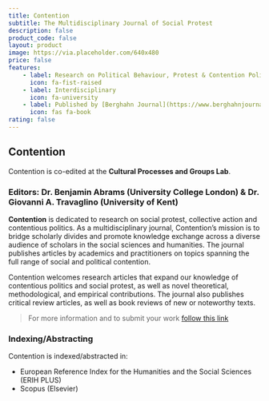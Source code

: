 ```yaml
---
title: Contention
subtitle: The Multidisciplinary Journal of Social Protest
description: false 
product_code: false
layout: product
image: https://via.placeholder.com/640x480
price: false
features:
    - label: Research on Political Behaviour, Protest & Contention Politics
      icon: fa-fist-raised
    - label: Interdisciplinary
      icon: fa-university
    - label: Published by [Berghahn Journal](https://www.berghahnjournals.com/view/journals/contention/contention-overview.xml?tab_body=About)
      icon: fas fa-book
rating: false
---
```


## Contention
Contention is co-edited at the **Cultural Processes and Groups Lab**.

### Editors: Dr. Benjamin Abrams (University College London) & Dr. Giovanni A. Travaglino (University of Kent)

**Contention** is dedicated to research on social protest, collective action and contentious politics. As a multidisciplinary journal, Contention’s mission is to bridge scholarly divides and promote knowledge exchange across a diverse audience of scholars in the social sciences and humanities. The journal publishes articles by academics and practitioners on topics spanning the full range of social and political contention.

Contention welcomes research articles that expand our knowledge of contentious politics and social protest, as well as novel theoretical, methodological, and empirical contributions. The journal also publishes critical review articles, as well as book reviews of new or noteworthy texts.

> For more information and to submit your work [follow this link](https://www.berghahnjournals.com/view/journals/contention/contention-overview.xml?tab_body=About)

### Indexing/Abstracting

Contention is indexed/abstracted in:

- European Reference Index for the Humanities and the Social Sciences (ERIH PLUS)
- Scopus (Elsevier)
